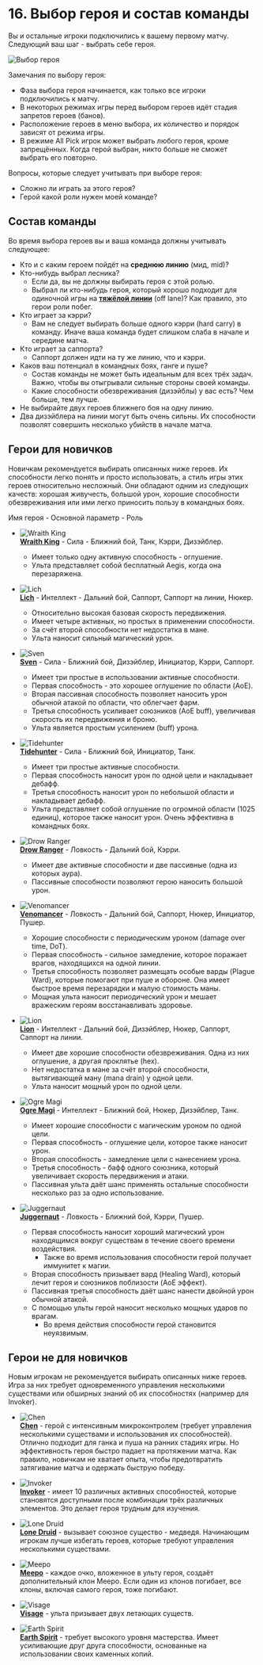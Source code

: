 # 16. Выбор героя и состав команды

Вы и остальные игроки подключились к вашему первому матчу. Следующий ваш шаг - выбрать себе героя.

![Выбор героя](images/16.1_choose_hero.png)

Замечания по выбору героя:

* Фаза выбора героя начинается, как только все игроки подключились к матчу.
* В некоторых режимах игры перед выбором героев идёт стадия запретов героев (банов).
* Расположение героев в меню выбора, их количество и порядок зависят от режима игры.
* В режиме All Pick игрок может выбрать любого героя, кроме запрещённых. Когда герой выбран, никто больше не сможет выбрать его повторно.

Вопросы, которые следует учитывать при выборе героя:

* Сложно ли играть за этого героя?
* Герой какой роли нужен моей команде?

## Состав команды

Во время выбора героев вы и ваша команда должны учитывать следующее:

* Кто и с каким героем пойдёт на **среднюю линию** (мид, mid)?
* Кто-нибудь выбрал лесника?
    * Если да, вы не должны выбирать героя с этой ролью.
    * Выбрал ли кто-нибудь героя, который хорошо подходит для одиночной игры на [**тяжёлой линии**](https://dota2-ru.gamepedia.com/%D0%9B%D0%B8%D0%BD%D0%B8%D1%8F) (off lane)? Как правило, это герои роли побег.
* Кто играет за кэрри?
    * Вам не следует выбирать больше одного кэрри (hard carry) в команду. Иначе ваша команда будет слишком слаба в начале и середине матча.
* Кто играет за саппорта?
    * Саппорт должен идти на ту же линию, что и кэрри.
* Каков ваш потенциал в командных боях, ганге и пуше?
    * Состав команды не может быть идеальным для всех трёх задач. Важно, чтобы вы отыгрывали сильные стороны своей команды.
    * Какие способности обезвреживания (дизэйблы) у вас есть? Чем больше, тем лучше.
* Не выбирайте двух героев ближнего боя на одну линию.
* Два дизэйблера на линии могут быть очень сильны. Их способности позволят совершить несколько убийств в начале матча.

## Герои для новичков

Новичкам рекомендуется выбирать описанных ниже героев. Их способности легко понять и просто использовать, а стиль игры этих героев относительно несложный. Они обладают одним из следующих качеств: хорошая живучесть, большой урон, хорошие способности обезвреживания или ими легко приносить пользу в командных боях.

Имя героя - Основной параметр - Роль

* ![Wraith King](images/16.2_wraith_king.png)<br/>
[**Wraith King**](https://dota2-ru.gamepedia.com/Wraith_King) - Сила - Ближний бой, Танк, Кэрри, Дизэйблер.
    * Имеет только одну активную способность - оглушение.
    * Ульта представляет собой бесплатный Aegis, когда она перезаряжена.


* ![Lich](images/16.3_lich.png)<br/>
[**Lich**](https://dota2-ru.gamepedia.com/Lich) - Интеллект - Дальний бой, Саппорт, Саппорт на линии, Нюкер.
    * Относительно высокая базовая скорость передвижения.
    * Имеет четыре активных, но простых в применении способности.
    * За счёт второй способности нет недостатка в мане.
    * Ульта наносит сильный магический урон.


* ![Sven](images/16.4_sven.png)<br/>
[**Sven**](https://dota2-ru.gamepedia.com/Sven) - Сила - Ближний бой, Дизэйблер, Инициатор, Кэрри, Саппорт.
    * Имеет три простые в использовании активные способности.
    * Первая способность - это хорошее оглушение по области (AoE).
    * Вторая пассивная способность позволяет наносить урон обычной атакой по области, что облегчает фарм.
    * Третья способность усиливает союзников (AoE buff), увеличивая скорость их передвижения и броню.
    * Ульта является простым усилением (buff) урона.


* ![Tidehunter](images/16.5_tidehunter.png)<br/>
[**Tidehunter**](https://dota2-ru.gamepedia.com/Tidehunter) - Сила - Ближний бой, Инициатор, Танк.
    * Имеет три простые активные способности.
    * Первая способность наносит урон по одной цели и накладывает дебафф.
    * Третья способность наносит урон по небольшой области и накладывает дебафф.
    * Ульта представляет собой оглушение по огромной области (1025 единиц), которое также наносит урон. Очень эффективна в командных боях.


* ![Drow Ranger](images/16.6_drow_ranger.png)<br/>
[**Drow Ranger**](https://dota2-ru.gamepedia.com/Drow_Ranger) - Ловкость - Дальний бой, Кэрри.
    * Имеет две активные способности и две пассивные (одна из которых аура).
    * Пассивные способности позволяют герою наносить большой урон.


* ![Venomancer](images/16.7_venomancer.png)<br/>
[**Venomancer**](https://dota2-ru.gamepedia.com/Venomancer) - Ловкость - Дальний бой, Саппорт, Нюкер, Инициатор, Пушер.
    * Хорошие способности с периодическим уроном (damage over time, DoT).
    * Первая способность - сильное замедление, которое поражает врагов, находящихся на одной линии.
    * Третья способность позволяет размещать особые варды (Plague Ward), которые помогают при пуше и обороне. Она имеет быстрое время перезарядки и малую стоимость маны.
    * Мощная ульта наносит периодический урон и мешает вражеским героям восстанавливать здоровье.


* ![Lion](images/16.8_lion.png)<br/>
[**Lion**](https://dota2-ru.gamepedia.com/Lion) - Интеллект - Дальний бой, Дизэйблер, Нюкер, Саппорт, Саппорт на линии.
    * Имеет две хорошие способности обезвреживания. Одна из них оглушение, а другая проклятье (hex).
    * Нет недостатка в мане за счёт второй способности, вытягивающей ману (mana drain) у одной цели.
    * Ульта наносит мощный урон по одной цели.


* ![Ogre Magi](images/16.9_ogre_magi.png)<br/>
[**Ogre Magi**](https://dota2-ru.gamepedia.com/Ogre_Magi) - Интеллект - Ближний бой, Нюкер, Дизэйблер, Танк.
    * Имеет хорошие способности с магическим уроном по одной цели.
    * Первая способность - оглушение цели, которое также наносит урон.
    * Вторая способность - замедление цели с нанесением урона.
    * Третья способность - бафф одного союзника, который увеличивает скорость передвижения и атаки.
    * Пассивная ульта даёт шанс применять остальные способности несколько раз за одно использование.


* ![Juggernaut](images/16.10_juggernaut.png)<br/>
[**Juggernaut**](https://dota2-ru.gamepedia.com/Juggernaut) - Ловкость - Ближний бой, Кэрри, Пушер.
    * Первая способность наносит хороший магический урон находящимся вокруг существам в течение своего времени воздействия.
        * Также во время использования способности герой получает иммунитет к магии.
    * Вторая способность призывает вард (Healing Ward), который лечит героя и союзников поблизости (AoE эффект).
    * Пассивная третья способность даёт шанс нанести двойной урон обычной атакой.
    * С помощью ульты герой наносит несколько мощных ударов по врагам.
        * Во время действия способности герой становится неуязвимым.

## Герои не для новичков

Новым игрокам не рекомендуется выбирать описанных ниже героев. Игра за них требует одновременного управления несколькими существами или обширных знаний об их способностях (например для Invoker).

* ![Chen](images/16.11_chen.png)<br/>
[**Chen**](https://dota2-ru.gamepedia.com/Chen) - герой с интенсивным микроконтролем (требует управления несколькими существами и использования их способностей). Отлично подходит для ганка и пуша на ранних стадиях игры. Но эффективность героя быстро падает на протяжении матча. Как правило, новичкам не хватает опыта, чтобы предотвратить затягивание матча и одержать быструю победу.


* ![Invoker](images/16.12_invoker.png)<br/>
[**Invoker**](https://dota2-ru.gamepedia.com/Invoker) - имеет 10 различных активных способностей, которые становятся доступными после комбинации трёх различных элементов. Это делает героя трудным для изучения.


* ![Lone Druid](images/16.13_lone_druid.png)<br/>
[**Lone Druid**](https://dota2-ru.gamepedia.com/Lone_Druid) - вызывает союзное существо - медведя. Начинающим игрокам лучше избегать героев, которые требуют управления несколькими существами.


* ![Meepo](images/16.14_meepo.png)<br/>
[**Meepo**](https://dota2-ru.gamepedia.com/Meepo) - каждое очко, вложенное в ульту героя, создаёт дополнительный клон Meepo. Если один из клонов погибает, все клоны, включая самого героя, тоже погибают.


* ![Visage](images/16.15_visage.png)<br/>
[**Visage**](https://dota2-ru.gamepedia.com/Visage) - ульта призывает двух летающих существ.


* ![Earth Spirit](images/16.16_earth_spirit.png)<br/>
[**Earth Spirit**](https://dota2-ru.gamepedia.com/Earth_Spirit) - требует высокого уровня мастерства. Имеет усиливающие друг друга способности, основанные на использовании своих каменных копий.
